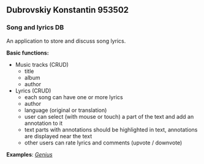 ## Dubrovskiy Konstantin 953502

### Song and lyrics DB

An application to store and discuss song lyrics.

__Basic functions:__
* Music tracks (CRUD)
  + title
  + album
  + author
* Lyrics (CRUD)
  + each song can have one or more lyrics
  + author
  + language (original or translation)
  + user can select (with mouse or touch) a part of the text and add an
annotation to it
  + text parts with annotations should be highlighted in text, annotations are
displayed near the text
  + other users can rate lyrics and comments (upvote / downvote)

__Examples__: _[Genius](https://genius.com/)_
